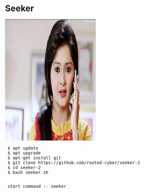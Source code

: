 # Seeker

<img src="https://github.com/rooted-cyber/image-upload/raw/master/image-my2.png" style="width:300px;height:400px;">
<pre>
 $ apt update
 $ apt upgrade
 $ apt-get install git
 $ git clone https://github.com/rooted-cyber/seeker-2
 $ cd seeker-2
 $ bash seeker.sh
 </pre>
 
 <pre>
 start command :- seeker</pre>
